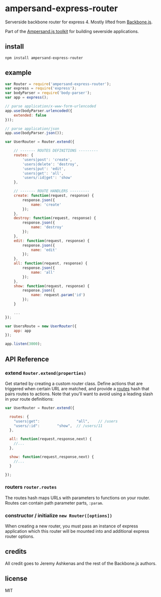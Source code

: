 # ampersand-express-router

Serverside backbone router for express 4. Mostly lifted from [Backbone.js](http://backbonejs.org/#Router).

<!-- starthide -->
Part of the [Ampersand.js toolkit](http://ampersandjs.com) for building severside applications.
<!-- endhide -->

## install

```
npm install ampersand-express-router
```

<!-- starthide -->
## example

```javascript
var Router = require('ampersand-express-router');
var express = require('express');
var bodyParser = require('body-parser');
var app = express();

// parse application/x-www-form-urlencoded
app.use(bodyParser.urlencoded({
    extended: false
}));

// parse application/json
app.use(bodyParser.json());

var UserRouter = Router.extend({

    // ------- ROUTES DEFINITIONS ---------
    routes: {
        'users|post': 'create',
        'users|delete': 'destroy',
        'users|put': 'edit',
        'users|get': 'all',
        'users/:id|get': 'show'
    },

    // ------- ROUTE HANDLERS ---------
    create: function(request, response) {
        response.json({
            name: 'create'
        });
    },
    destroy: function(request, response) {
        response.json({
            name: 'destroy'
        });
    },
    edit: function(request, response) {
        response.json({
            name: 'edit'
        });
    },
    all: function(request, response) {
        response.json({
            name: 'all'
        });
    },
    show: function(request, response) {
        response.json({
            name: request.param('id')
        });
    }

    ...
});

var UsersRoute = new UserRouter({
    app: app
});

app.listen(3000);
```
<!-- endhide -->

## API Reference

### extend `Router.extend(properties)`

Get started by creating a custom router class. Define actions that are triggered when certain URL are matched, and provide a [routes](#ampersand-express-router-routes) hash that pairs routes to actions. Note that you'll want to avoid using a leading slash in your route definitions:

```javascript
var UserRouter = Router.extend({

  routes: {
    "users|get":                 "all",    // /users
    "users/:id":        "show",  // /users/11
  },

  all: function(request,response,next) {
    //...
  },

  show: function(request,response,next) {
    //...
  }

});
```

### routers `router.routes`

The routes hash maps URLs with parameters to functions on your router. Routes can contain path parameter parts, `:param`.


### constructor / initialize `new Router([options])`

When creating a new router, you must pass an instance of express application which this router will be mounted into and additional express router options.

<!-- starthide -->
## credits

All credit goes to Jeremy Ashkenas and the rest of the Backbone.js authors.

## license

MIT
<!-- endhide -->
